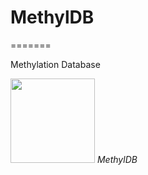 # MethylDB
=======

Methylation Database


<img src=https://raw.githubusercontent.com/xinchoubiology/MethylDB/master/images/methyl-logo.png width=135/> *MethylDB*


